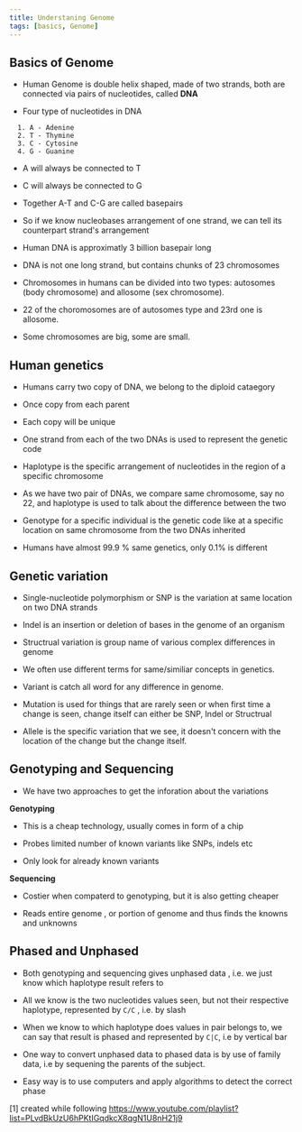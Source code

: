 ```yaml
---
title: Understaning Genome 
tags: [basics, Genome]
---
```


## Basics of Genome

- Human Genome is double helix shaped, made of two strands, both are connected via pairs of nucleotides, called **DNA**

 - Four type of nucleotides in DNA 
```
  1. A - Adenine 
  2. T - Thymine 
  3. C - Cytosine 
  4. G - Guanine 
```
- A will always be connected to T

- C will always be connected to G 

- Together A-T and C-G are called basepairs

- So if we know nucleobases arrangement of one strand, we can tell its counterpart strand's arrangement

- Human DNA is approximatly 3 billion basepair long

- DNA is not one long strand, but contains chunks of 23 chromosomes

- Chromosomes in humans can be divided into two types: autosomes (body chromosome) and allosome (sex chromosome).

- 22 of the choromosomes are of autosomes type and 23rd one is allosome.  

- Some chromosomes are big, some are small. 


## Human genetics 

- Humans carry two copy of DNA, we belong to the diploid cataegory 

- Once copy from each parent 

- Each copy will be unique

- One strand from each of the two DNAs is used to represent the genetic code 

- Haplotype is the specific arrangement of nucleotides in the region of a specific chromosome 

- As we have two pair of DNAs, we compare same chromosome, say no 22, and haplotype is used to talk about the difference between the two 
 
- Genotype for a specific individual is the genetic code like at a specific location on same chromosome from the two DNAs inherited  

- Humans have almost 99.9 % same genetics, only 0.1% is different 


## Genetic variation 

- Single-nucleotide polymorphism or SNP is the variation at same location on two DNA strands

- Indel is an insertion or deletion of bases in the genome of an organism

- Structrual variation is group name of various complex differences in genome

- We often use different terms for same/similiar concepts in genetics. 

- Variant is catch all word for any difference in genome. 

- Mutation is used for things that are rarely seen or when first time a change is seen, change itself can either be SNP, Indel or Structrual  

- Allele is the specific variation that we see, it doesn't concern with the location of the change but the change itself. 


## Genotyping and Sequencing 

 - We have two approaches to get the inforation about the variations 
 
 **Genotyping**
 
 - This is a cheap technology, usually comes in form of a chip 
 
 - Probes limited number of known variants like SNPs, indels etc
 
 - Only look for already known variants 
 
 **Sequencing**
 
 - Costier when compaterd to genotyping, but it is also getting cheaper 
 
 - Reads entire genome , or portion of genome and thus finds the knowns and unknowns 


## Phased and Unphased 

- Both genotyping and sequencing gives unphased data , i.e. we just know which haplotype result refers to 

- All we know is the two nucleotides values seen, but not their respective haplotype, represented by ```C/C``` , i.e. by slash 

- When we know to which haplotype does values in pair belongs to, we can say that result is phased and represented by ```C|C```, i.e by vertical bar

- One way to convert unphased data to phased data is by use of family data, i.e by sequening the parents of the subject.

- Easy way is to use computers and apply algorithms to detect the correct phase 


[1] created while following https://www.youtube.com/playlist?list=PLvdBkUzU6hPKtIGqdkcX8qgN1U8nH21j9
